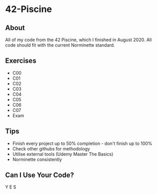 # 42-Piscine

## About

All of my code from the 42 Piscine, which I finished in August 2020. All code should fit with the current Norminette standard.

## Exercises
- C00
- C01
- C02
- C03
- C04
- C05
- C06
- C07
- Exam

## Tips
- Finish every project up to 50% completion - don't finish up to 100%
- Check other githubs for methodology
- Utilise external tools (Udemy Master The Basics)
- Norminette consistently

## Can I Use Your Code?
Y E S
